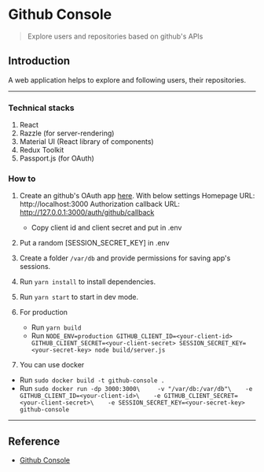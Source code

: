 # Github Console 
> Explore users and repositories based on github's APIs

## Introduction
A web application helps to explore and following users, their repositories.

---

### Technical stacks
1. React
2. Razzle (for server-rendering)
3. Material UI (React library of components)
4. Redux Toolkit
5. Passport.js (for OAuth)

### How to
1. Create an github's OAuth app [here](https://github.com/settings/developers). With below settings
    Homepage URL: http://localhost:3000
    Authorization callback URL: http://127.0.0.1:3000/auth/github/callback
    - Copy client id and client secret and put in .env 
2. Put a random [SESSION_SECRET_KEY] in .env
3. Create a folder `/var/db` and provide permissions for saving app's sessions.
4. Run `yarn install` to install dependencies.
5. Run `yarn start` to start in dev mode.
6. For production
   - Run `yarn build`
   - Run `NODE_ENV=production GITHUB_CLIENT_ID=<your-client-id> GITHUB_CLIENT_SECRET=<your-client-secret> SESSION_SECRET_KEY=<your-secret-key> node build/server.js`

7. You can use docker
  - Run `sudo docker build -t github-console .`
  - Run ```sudo docker run -dp 3000:3000\    
                         -v "/var/db:/var/db"\   
                         -e GITHUB_CLIENT_ID=<your-client-id>\   
                         -e GITHUB_CLIENT_SECRET=<your-client-secret>\   
                         -e SESSION_SECRET_KEY=<your-secret-key> github-console```
---
## Reference
- [Github Console](https://github-console.ngolam.xyz)
